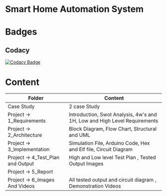 

# Smart Home Automation System
# Badges




## Codacy
[![Codacy Badge](https://app.codacy.com/project/badge/Grade/2b49b6bfee5448f2a9b08a21617a5a50)](https://www.codacy.com/gh/AdityaParadeshi/M2-EmbSys/dashboard?utm_source=github.com&amp;utm_medium=referral&amp;utm_content=AdityaParadeshi/M2-EmbSys&amp;utm_campaign=Badge_Grade)




# Content

|Folder	|Content |
|---- |----|
|Case Study	|2 case Study |
|Project -> 1_Requirements |Introduction, Swot Analysis, 4w's and 1H, Low and High Level Requirements |
|Project -> 2_Architecture |Block Diagram, Flow Chart, Structural and UML |
|Project -> 3_Implementation |Simulation File, Arduino Code, Hex and Elf file, Circuit Diagram |
|Project -> 4_Test_Plan and Output |High and Low level Test Plan , Tested Output Images |
|Project -> 5_Report | |
|Project -> 6_Images And Videos |All tested output and circuit diagram , Demonstration Videos |







